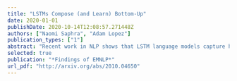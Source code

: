 ```yaml
---
title: "LSTMs Compose (and Learn) Bottom-Up"
date: 2020-01-01
publishDate: 2020-10-14T12:08:57.271448Z
authors: ["Naomi Saphra", "Adam Lopez"]
publication_types: ["1"]
abstract: "Recent work in NLP shows that LSTM language models capture hierarchical structure in language data. In contrast to existing work, we consider the *learning* process that leads to their compositional behavior. For a closer look at how an LSTM's sequential representations are composed hierarchically, we present a related measure of Decompositional Interdependence (DI) between word meanings in an LSTM, based on their gate interactions. We connect this measure to syntax with experiments on English language data, where DI is higher on pairs of words with lower syntactic distance. To explore the inductive biases that cause these compositional representations to arise during training, we conduct simple experiments on synthetic data. These synthetic experiments support a specific hypothesis about how hierarchical structures are discovered over the course of training: that LSTM constituent representations are learned bottom-up, relying on effective representations of their shorter children, rather than learning the longer-range relations independently from children."
selected: true
publication: "*Findings of EMNLP*"
url_pdf: "http://arxiv.org/abs/2010.04650"
---
```

